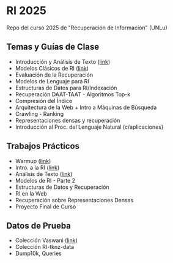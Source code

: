 # RI 2025
Repo del curso 2025 de "Recuperación de Información" (UNLu)

## Temas y Guías de Clase
- Introducción y Análisis de Texto ([link](https://docs.google.com/document/d/1SES7tYIFQf3QaqQncEG5IzsYdynzhV1jCxcnWTt0pN0/edit?tab=t.0))
- Modelos Clásicos de RI ([link](https://docs.google.com/document/d/1O4vjcLlax_draTQlAL4ZpNBU4li7ROCOJxBPtG6vnN0/edit?tab=t.0))
- Evaluación de la Recuperación
- Modelos de Lenguaje para RI
- Estructuras de Datos para RI/Indexación
- Recuperación DAAT-TAAT - Algoritmos Top-k
- Compresión del Índice
- Arquitectura de la Web + Intro a Máquinas de Búsqueda
- Crawling - Ranking
- Representaciones densas y recuperación
- Introducción al Proc. del Lenguaje Natural (c/aplicaciones)
  
## Trabajos Prácticos
- Warmup ([link](https://docs.google.com/document/d/19Mpy26w4Y2f0tS-vlLRpyVrMGeVSO-PnsxBotxoiwJo/edit?tab=t.0))
- Intro. a la RI ([link](https://docs.google.com/document/d/1pU-hoPNmC-z0fyoN8jbSQ3pHd0ArQfxX4sQGdu7I0U0/edit?tab=t.0))
- Análisis de Texto ([link](https://docs.google.com/document/d/1bzO33WAt4n-Kz0x8nQdtiG-g9C8LitBs4MbZmPN9_S8/edit?usp=sharing))
- Modelos de RI - Parte 2
- Estructuras de Datos y Recuperación
- RI en la Web
- Recuperación sobre Representaciones Densas
- Proyecto Final de Curso

## Datos de Prueba
- Colección Vaswani ([link](https://github.com/tolosoft-academia/RI_2025/tree/main/data))
- Colección RI-tknz-data
- Dump10k, Queries
